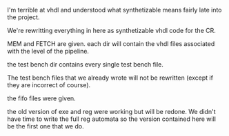 I'm terrible at vhdl and understood what 
synthetizable means fairly late into the project. 

We're rewritting everything in here as synthetizable vhdl code for 
the CR. 


MEM and FETCH are given. 
each dir will contain the vhdl files associated with 
the level of the pipeline. 

the test bench dir contains every single test bench file. 

The test bench files that we already wrote will not be 
rewritten (except if they are incorrect of course). 

the fifo files were given.  

the old version of exe and reg were working but will be 
redone. We didn't have time to write the full reg automata 
so the version contained here will be the first one that 
we do.  
